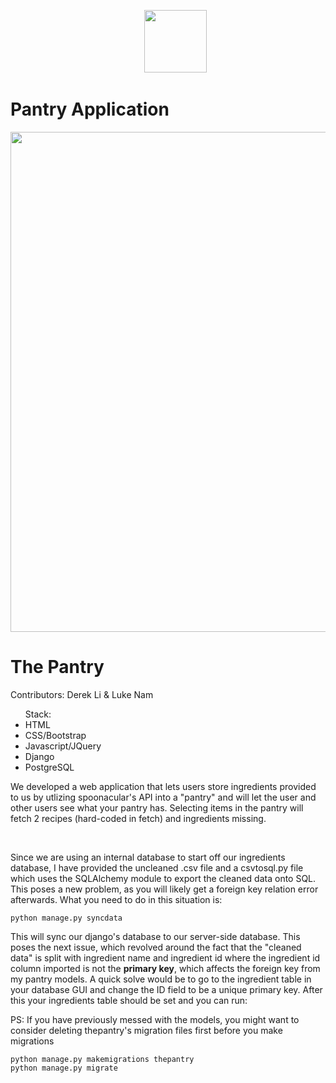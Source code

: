 
&ensp;&ensp;&ensp;&ensp;&ensp;&ensp;&ensp;&ensp;&ensp;&ensp;&ensp;&ensp;&ensp;&ensp;&ensp;&ensp;&ensp;&ensp;&ensp;&ensp;&ensp;&ensp;&ensp;&ensp;&ensp;&ensp;&ensp;&ensp;&ensp;&ensp;
<img src="https://user-images.githubusercontent.com/92173712/159180036-d4d7e2d4-ecac-4198-ae9d-803acc48f4b6.png" width="100">
# Pantry Application
<img src="https://user-images.githubusercontent.com/92173712/159194951-dc341658-59f9-40fb-9e2a-2c4be9f2f965.jpg" width="800">
<h1>The Pantry</h1>

<p>Contributors: Derek Li & Luke Nam</p>
<ul>Stack:
<li>HTML</li>
<li>CSS/Bootstrap</li>
<li>Javascript/JQuery</li>
<li>Django</li>
<li>PostgreSQL</li>
</ul>
<p>We developed a web application that lets users store ingredients provided to us by utlizing spoonacular's API into a "pantry" and will let the user and other users see what your pantry has. Selecting items in the pantry will fetch 2 recipes (hard-coded in fetch) and ingredients missing.</p>

<br>
<p>Since we are using an internal database to start off our ingredients database, I have provided the uncleaned .csv file and a csvtosql.py file which uses the SQLAlchemy module to export the cleaned data onto SQL. This poses a new problem, as you will likely get a foreign key relation error afterwards. What you need to do in this situation is:</p>

```
python manage.py syncdata
```

<p>This will sync our django's database to our server-side database. This poses the next issue, which revolved around the fact that the "cleaned data" is split with ingredient name and ingredient id where the ingredient id column imported is not the <b>primary key</b>, which affects the foreign key from my pantry models. A quick solve would be to go to the ingredient table in your database GUI and change the ID field to be a unique primary key. After this your ingredients table should be set and you can run:</p>

<p>PS: If you have previously messed with the models, you might want to consider deleting thepantry's migration files first before you make migrations</p>

```
python manage.py makemigrations thepantry
python manage.py migrate
```

